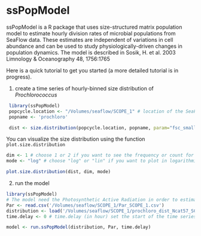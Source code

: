 ssPopModel
==========

ssPopModel is a R package that uses size-structured matrix population model to estimate hourly division rates of microbial populations from SeaFlow data. These estimates are independent of variations in cell abundance and can be used to study physiologically-driven changes in population dynamics. The model is described in Sosik, H. et al. 2003 Limnology &amp; Oceanography 48, 1756:1765

Here is a quick tutorial to get you started (a more detailed tutorial is in progress).

1. create a time series of hourly-binned size distribution of <i>Prochlorococcus</i>
 ```r
  library(ssPopModel)
  popcycle.location <- "/Volumes/seaflow/SCOPE_1" # location of the SeaFlow database
  popname <- 'prochloro'
 
  dist <- size.distribution(popcycle.location, popname, param="fsc_small", n.breaks=57, time.interval = 60)
 ```

 You can visualize the size distribution using the function `plot.size.distribution`
 ```r
 dim <- 1 # choose 1 or 2 if you want to see the frequency or count for the size distribution, respectively
 mode <- "log" # choose "log" or "lin" if you want to plot in logarithmic or linear scale, respectively

 plot.size.distribution(dist, dim, mode)
 ```

2. run the model
 ```r
 library(ssPopModel)
 # The model need the Photosynthetic Active Radiation in order to estimate the growth rate
 Par <- read.csv('/Volumes/seaflow/SCOPE_1/Par_SCOPE_1.csv')
 distribution <- load('/Volumes/seaflow/SCOPE_1/prochloro_dist_Ncat57_SCOPE_1')
 time.delay <- 0 # time.delay (in hour) set the start of the time series with respect to t0

 model <- run.ssPopModel(distribution, Par, time.delay) 
 ```
